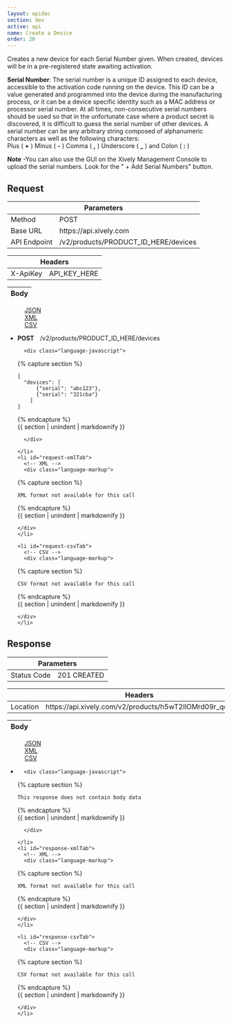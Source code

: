 ```yaml
---
layout: apidoc
section: dev
active: api
name: Create a Device
order: 20
---
```


Creates a new device for each Serial Number given. When created, devices will be in a pre-registered state awaiting activation. 

**Serial Number**: The serial number is a unique ID assigned to each device, accessible to the activation code running on the device. This ID can be a value generated and programmed into the device during the manufacturing process, or it can be a device specific identity such as a MAC address or processor serial number. At all times, non-consecutive serial numbers should be used so that in the unfortunate case where a product secret is discovered, it is difficult to guess the serial number of other devices. A serial number can be any arbitrary string composed of alphanumeric characters as well as the following characters: 
<br> Plus ( **+** )  Minus ( **-** )  Comma ( **,** )  Underscore ( **_** ) and Colon ( **:** )

**Note**
-You can also use the GUI on the Xively Management Console to upload the serial numbers. Look for the " + Add Serial Numbers" button.


<h2>Request</h2>


<div class="code-examples">
  <table class="code-examples-table twelve">
    <thead>
      <tr>
        <th colspan="2">Parameters</th>
      </tr>
    </thead>
    <tbody>
      <tr>
        <td>Method</td>
        <td>POST</td>
      </tr>
      <tr>
        <td>Base URL</td>
        <td>https://api.xively.com</td>
      </tr>
      <tr>
        <td>API Endpoint</td>
        <td>/v2/products/PRODUCT_ID_HERE/devices</td>
      </tr>
    </tbody>
  </table> 

  <table class="code-examples-table twelve">  
    <thead>
      <tr>
        <th colspan="2">Headers</th>
      </tr>
    </thead>
    <tbody>
      <tr>
        <td>X-ApiKey</td>
        <td>API_KEY_HERE</td>
      </tr>
    </tbody>
  </table>
  
  <table class="code-examples-table twelve">
    <thead>
      <tr>
        <th colspan="2">Body</th>
      </tr>
    </thead>
  </table>  

  <!-- 
    REQUEST EXAMPLE
    notice the "response" id is replaced with "request" in the request table, this is important to maintain for styling
  -->
  <dl class="apidoc-tabs tabs">
    <dd class="active"><a href="#request-json">JSON</a></dd>
    <dd><a href="#request-xml">XML</a></dd>
    <dd><a href="#request-csv">CSV</a></dd>
  </dl>
  <ul class="apidoc-tabs-content tabs-content">
    <li class="active" id="request-jsonTab">
      <p>
        <strong style="margin-right:1em">POST</strong>/v2/products/PRODUCT_ID_HERE/devices
      </p>
      <!-- JSON -->

      <div class="language-javascript">

{% capture section %}

~~~
{
  "devices": [
      {"serial": "abc123"},
      {"serial": "321cba"}
    ]
}
~~~

{% endcapture %}  
{{ section | unindent | markdownify }} 

      </div>

    </li>
    <li id="request-xmlTab">
      <!-- XML -->
      <div class="language-markup">

{% capture section %}

~~~  
XML format not available for this call
~~~

{% endcapture %}  
{{ section | unindent | markdownify }} 

    </div>
    </li>

    <li id="request-csvTab">
      <!-- CSV -->
      <div class="language-markup">

{% capture section %}

~~~  
CSV format not available for this call
~~~

{% endcapture %}  
{{ section | unindent | markdownify }} 

    </div>
    </li>
  </ul>
</div>

 

 

<h2>Response</h2>

<div class="code-examples">
  <table class="code-examples-table twelve">
    <thead>
      <tr>
        <th colspan="2">Parameters</th>
      </tr>
    </thead>
    <tbody>
      <tr>
        <td>Status Code</td>
        <td>201 CREATED</td>
    </tbody>
  </table> 

<table class="code-examples-table twelve">  
    <thead>
      <tr>
        <th colspan="2">Headers</th>
      </tr>
    </thead>
    <tbody>
      <tr>
        <td>Location</td>
        <td>https://api.xively.com/v2/products/h5wT2IlOMrd09r_qd1jm/devices</td>
      </tr>
    </tbody>
  </table>
  
  <table class="code-examples-table twelve">
    <thead>
      <tr>
        <th colspan="2">Body</th>
      </tr>
    </thead>
  </table>  

  <!-- 
    RESPONSE EXAMPLE
    notice the "request" id is replaced with "response" in the response table, this is important to maintain for styling
  -->
  <dl class="apidoc-tabs tabs">
    <dd class="active"><a href="#response-json">JSON</a></dd>
    <dd><a href="#response-xml">XML</a></dd>
    <dd><a href="#response-csv">CSV</a></dd>
  </dl>
  <ul class="apidoc-tabs-content tabs-content">
    <li class="active" id="response-jsonTab">
      <!-- JSON -->

      <div class="language-javascript">

{% capture section %}

~~~
This response does not contain body data
~~~

{% endcapture %}  
{{ section | unindent | markdownify }} 

      </div>

    </li>
    <li id="response-xmlTab">
      <!-- XML -->
      <div class="language-markup">

{% capture section %}

~~~  
XML format not available for this call
~~~

{% endcapture %}  
{{ section | unindent | markdownify }} 

    </div>
    </li>

    <li id="response-csvTab">
      <!-- CSV -->
      <div class="language-markup">

{% capture section %}

~~~  
CSV format not available for this call
~~~

{% endcapture %}  
{{ section | unindent | markdownify }} 

    </div>
    </li>
  </ul>
</div>
